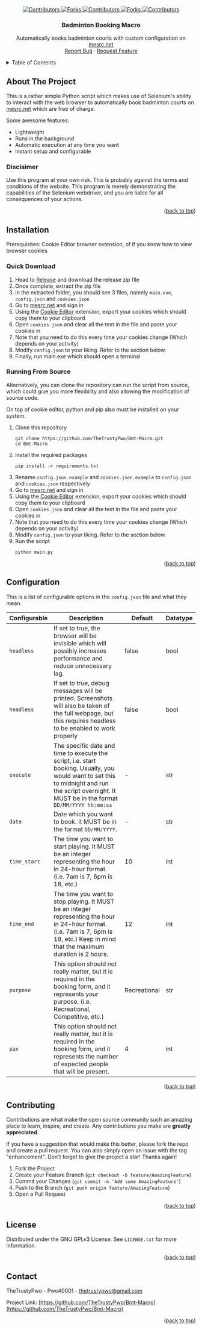 <!--suppress ALL -->
<div align="center">
  <a href="https://github.com/TheTrustyPwo/Bmt-Macro/graphs/contributors" target="_blank">
    <img src="https://img.shields.io/github/contributors/TheTrustyPwo/Bmt-Macro.svg?style=for-the-badge" alt="Contributors">
  </a>
  <a href="https://github.com/TheTrustyPwo/Bmt-Macro/network/members" target="_blank">
    <img src="https://img.shields.io/github/forks/TheTrustyPwo/Bmt-Macro.svg?style=for-the-badge" alt="Forks">
  </a>
  <a href="https://github.com/TheTrustyPwo/Bmt-Macro/stargazers" target="_blank">
    <img src="https://img.shields.io/github/stars/TheTrustyPwo/Bmt-Macro.svg?style=for-the-badge" alt="Contributors">
  </a>
  <a href="https://github.com/TheTrustyPwo/Bmt-Macro/issues" target="_blank">
    <img src="https://img.shields.io/github/issues/TheTrustyPwo/Bmt-Macro.svg?style=for-the-badge" alt="Forks">
  </a>
  <a href="https://github.com/TheTrustyPwo/Bmt-Macro/blob/master/LICENSE.txt" target="_blank">
    <img src="https://img.shields.io/github/license/TheTrustyPwo/Bmt-Macro.svg?style=for-the-badge" alt="Contributors">
  </a>
</div>


<!-- PROJECT TITLE -->
<!--suppress HtmlDeprecatedAttribute, HtmlUnknownAnchorTarget -->

<div align="center">
<h3 align="center">Badminton Booking Macro</h3>
  <p align="center">
    Automatically books badminton courts with custom configuration on
    <a href="https://www.mesrc.net/">mesrc.net</a>
    <br/>
    <a href="https://github.com/TheTrustyPwo/Bmt-Macro/issues">Report Bug</a>
    ·
    <a href="https://github.com/TheTrustyPwo/Bmt-Macro/issues">Request Feature</a>
  </p>
</div>


<!-- TABLE OF CONTENTS -->
<details>
  <summary>Table of Contents</summary>
  <ol>
    <li><a href="#about-the-project">About The Project</a></li>
    <li><a href="#installation">Installation</a></li>
    <li><a href="#configuration">Configuration</a></li>
    <li><a href="#contributing">Contributing</a></li>
    <li><a href="#license">License</a></li>
    <li><a href="#contact">Contact</a></li>
  </ol>
</details>


<!-- ABOUT THE PROJECT -->
## About The Project

This is a rather simple Python script which makes use of Selenium's ability
to interact with the web browser to automatically book badminton courts on
<a href="https://www.mesrc.net/">mesrc.net</a> which are free of charge.

Some awesome features:
* Lightweight
* Runs in the background
* Automatic execution at any time you want
* Instant setup and configurable

### Disclaimer
Use this program at your own risk. This is probably against the terms and conditions of the website.
This program is merely demonstrating the capabilities of the Selenium webdriver, and you are liable
for all consequences of your actions.

<p align="right">(<a href="#top">back to top</a>)</p>


<!-- INSTALLATION -->
## Installation

Prerequisites: Cookie Editor browser extension, of if you know how to view browser cookies

### Quick Download

1. Head to <a href="https://github.com/TheTrustyPwo/Bmt-Macro/releases/">Release</a> and download the release zip file
2. Once complete, extract the zip file
3. In the extracted folder, you should see 3 files, namely `main.exe`, `config.json` and `cookies.json`
4. Go to <a href="https://www.mesrc.net/">mesrc.net</a> and sign in
5. Using the <a href="https://chrome.google.com/webstore/detail/cookie-editor/hlkenndednhfkekhgcdicdfddnkalmdm?hl=en">Cookie Editor</a> extension, export your cookies which should copy them to your clipboard
6. Open `cookies.json` and clear all the text in the file and paste your cookies in
7. Note that you need to do this every time your cookies change (Which depends on your activity)
8. Modify `config.json` to your liking. Refer to the section below.
9. Finally, run main.exe which should open a terminal

### Running From Source

Alternatively, you can clone the repository can run the script from source, which
could give you more flexibility and also allowing the modification of source code.

On top of cookie editor, python and pip also must be installed on your system.

1. Clone this repository
    ```shell
   git clone https://github.com/TheTrustyPwo/Bmt-Macro.git
   cd Bmt-Macro
   ```
2. Install the required packages
    ```shell
   pip install -r requirements.txt
    ```
3. Rename `config.json.example` and `cookies.json.example` to `config.json` and `cookies.json` respectively
4. Go to <a href="https://www.mesrc.net/">mesrc.net</a> and sign in
5. Using the <a href="https://chrome.google.com/webstore/detail/cookie-editor/hlkenndednhfkekhgcdicdfddnkalmdm?hl=en">Cookie Editor</a> extension, export your cookies which should copy them to your clipboard
6. Open `cookies.json` and clear all the text in the file and paste your cookies in
7. Note that you need to do this every time your cookies change (Which depends on your activity)
8. Modify `config.json` to your liking. Refer to the section below.
9. Run the script
    ```shell
   python main.py
    ```

<p align="right">(<a href="#top">back to top</a>)</p>


<!-- CONFIGURATION -->
## Configuration

This is a list of configurable options in the `config.json` file and what they mean.

| Configurable | Description                                                                                                                                                                                        | Default      | Datatype |
|--------------|----------------------------------------------------------------------------------------------------------------------------------------------------------------------------------------------------|--------------|----------|
| `headless`   | If set to true, the browser will be invisible which will possibly increases performance and reduce unnecessary lag.                                                                                | false        | bool     |
| `headless`   | If set to true, debug messages will be printed. Screenshots will also be taken of the full webpage, but this requires headless to be enabled to work properly                                      | false        | bool     |
| `execute`    | The specific date and time to execute the script, i.e. start booking. Usually, you would want to set this to midnight and run the script overnight. It MUST be in the format `DD/MM/YYYY hh:mm:ss` | -            | str      |
| `date`       | Date which you want to book. It MUST be in the format `DD/MM/YYYY`.                                                                                                                                | -            | str      |
| `time_start` | The time you want to start playing. It MUST be an integer representing the hour in 24-hour format. (i.e. 7am is 7, 6pm is 18, etc.)                                                                | 10           | int      |
| `time_end`   | The time you want to stop playing. It MUST be an integer representing the hour in 24-hour format. (i.e. 7am is 7, 6pm is 18, etc.) Keep in mind that the maximum duration is 2 hours.              | 12           | int      |
| `purpose`    | This option should not really matter, but it is required in the booking form, and it represents your purpose. (i.e. Recreational, Competitive, etc.)                                               | Recreational | str      |
| `pax`        | This option should not really matter, but it is required in the booking form, and it represents the number of expected people that will be present.                                                | 4            | int      |

<p align="right">(<a href="#top">back to top</a>)</p>


<!-- CONTRIBUTING -->
## Contributing

Contributions are what make the open source community such an amazing place to learn, inspire, and create. Any contributions you make are **greatly appreciated**.

If you have a suggestion that would make this better, please fork the repo and create a pull request. You can also simply open an issue with the tag "enhancement".
Don't forget to give the project a star! Thanks again!

1. Fork the Project
2. Create your Feature Branch (`git checkout -b feature/AmazingFeature`)
3. Commit your Changes (`git commit -m 'Add some AmazingFeature'`)
4. Push to the Branch (`git push origin feature/AmazingFeature`)
5. Open a Pull Request

<p align="right">(<a href="#readme-top">back to top</a>)</p>


<!-- LICENSE -->
## License

Distributed under the GNU GPLv3 License. See `LICENSE.txt` for more information.

<p align="right">(<a href="#top">back to top</a>)</p>


<!-- CONTACT -->
## Contact

TheTrustyPwo - Pwo#0001 - thetrustypwo@gmail.com

Project Link: [https://github.com/TheTrustyPwo/Bmt-Macro](https://github.com/TheTrustyPwo/Bmt-Macro)

<p align="right">(<a href="#top">back to top</a>)</p>